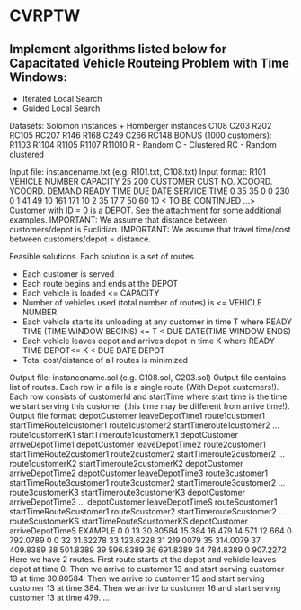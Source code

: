 # CVRPTW
## Implement algorithms listed below for Capacitated Vehicle Routeing Problem with Time Windows:
 - Iterated Local Search
 - Guided Local Search

Datasets: Solomon instances + Homberger instances
C108
C203
R202
RC105
RC207
R146
R168
C249
C266
RC148
BONUS (1000 customers):
R1103
R1104
R1105
R1107
R11010
R - Random
C - Clustered
RC - Random clustered


Input file: instancename.txt (e.g. R101.txt, C108.txt)
Input format:
R101
VEHICLE
NUMBER CAPACITY
25 200
CUSTOMER
CUST NO. XCOORD. YCOORD. DEMAND READY TIME DUE DATE SERVICE TIME
0 35 35 0 0 230 0
1 41 49 10 161 171 10
2 35 17 7 50 60 10
< TO BE CONTINUED ...>
Customer with ID = 0 is a DEPOT.
See the attachment for some additional examples.
IMPORTANT: We assume that distance between customers/depot is Euclidian.
IMPORTANT: We assume that travel time/cost between customers/depot = distance.


Feasible solutions.
Each solution is a set of routes.
- Each customer is served
- Each route begins and ends at the DEPOT
- Each vehicle is loaded <= CAPACITY
- Number of vehicles used (total number of routes) is <= VEHICLE NUMBER
- Each vehicle starts its unloading at any customer in time T where
READY TIME (TIME WINDOW BEGINS) <= T < DUE DATE(TIME WINDOW ENDS)
- Each vehicle leaves depot and arrives depot in time K where
READY TIME DEPOT<= K < DUE DATE DEPOT
- Total cost/distance of all routes is minimized


Output file: instancename.sol (e.g. C108.sol, C203.sol)
Output file contains list of routes.
Each row in a file is a single route (With Depot customers!).
Each row consists of customerId and startTime where start time is the time we start serving this
customer (this time may be different from arrive time!).
Output file format:
depotCustomer leaveDepotTime1 route1customer1 startTimeRoute1customer1 route1customer2
startTimeroute1customer2 ... route1customerK1 startTimeroute1customerK1 depotCustomer
arriveDepotTime1
depotCustomer leaveDepotTime2 route2customer1 startTimeRoute2customer1 route2customer2
startTimeroute2customer2 ... route1customerK2 startTimeroute2customerK2 depotCustomer
arriveDepotTime2
depotCustomer leaveDepotTime3 route3customer1 startTimeRoute3customer1 route3customer2
startTimeroute3customer2 ... route3customerK3 startTimeroute3customerK3 depotCustomer
arriveDepotTime3
...
depotCustomer leaveDepotTimeS routeScustomer1 startTimeRouteScustomer1 routeScustomer2
startTimerouteScustomer2 ... routeScustomerKS startTimeRouteScustomerKS depotCustomer
arriveDepotTimeS
EXAMPLE
0 0 13 30.80584 15 384 16 479 14 571 12 664 0 792.0789
0 0 32 31.62278 33 123.6228 31 219.0079 35 314.0079 37 409.8389 38 501.8389 39 596.8389 36
691.8389 34 784.8389 0 907.2272
Here we have 2 routes. First route starts at the depot and vehicle leaves depot at time 0.
Then we arrive to customer 13 and start serving customer 13 at time 30.80584.
Then we arrive to customer 15 and start serving customer 13 at time 384.
Then we arrive to customer 16 and start serving customer 13 at time 479.
...

